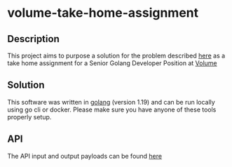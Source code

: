 # volume-take-home-assignment

## Description
This project aims to purpose a solution for the problem described [here](./STATEMENT.md) as a take home assignment 
for a Senior Golang Developer Position at [Volume](https://volume.finance/)

## Solution
This software was written in [golang](https://go.dev/) (version 1.19) and can be run locally using go cli or docker.
Please make sure you have anyone of these tools properly setup. 

## API
The API input and output payloads can be found [here](./API.md)